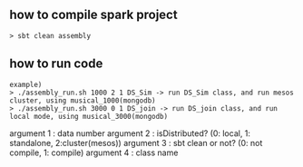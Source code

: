 ## how to compile spark project
```
> sbt clean assembly
```
## how to run code
```
example)
> ./assembly_run.sh 1000 2 1 DS_Sim -> run DS_Sim class, and run mesos cluster, using musical_1000(mongodb)  
> ./assembly_run.sh 3000 0 1 DS_join -> run DS_join class, and run local mode, using musical_3000(mongodb)
```
argument 1 : data number 
argument 2 : isDistributed? (0: local, 1: standalone, 2:cluster(mesos))
argument 3 : sbt clean or not? (0: not compile, 1: compile)
argument 4 : class name



